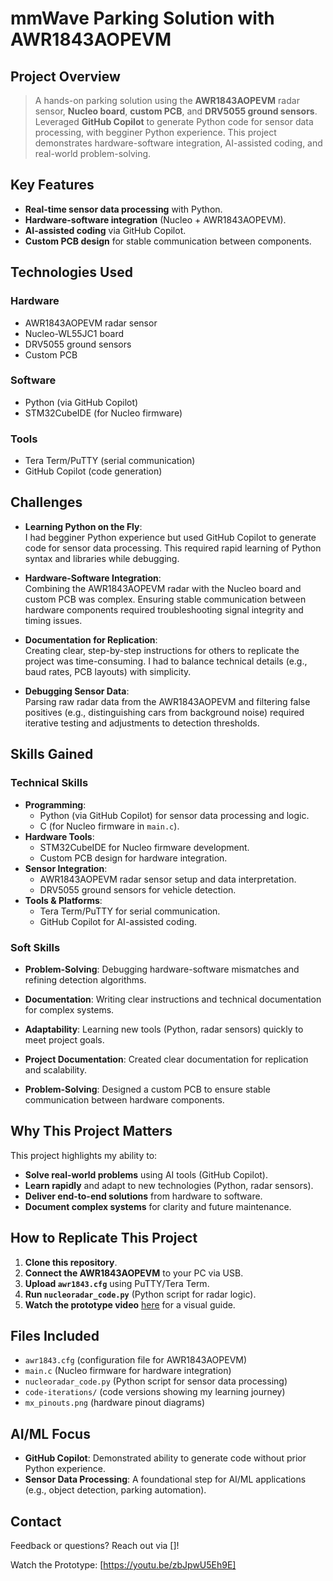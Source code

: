 # mmWave Parking Solution with AWR1843AOPEVM

## Project Overview
> A hands-on parking solution using the **AWR1843AOPEVM** radar sensor, **Nucleo board**, **custom PCB**, and **DRV5055 ground sensors**. Leveraged **GitHub Copilot** to generate Python code for sensor data processing, with begginer Python experience. This project demonstrates hardware-software integration, AI-assisted coding, and real-world problem-solving.

## Key Features
- **Real-time sensor data processing** with Python.  
- **Hardware-software integration** (Nucleo + AWR1843AOPEVM).  
- **AI-assisted coding** via GitHub Copilot.  
- **Custom PCB design** for stable communication between components.  

## Technologies Used
### Hardware
- AWR1843AOPEVM radar sensor  
- Nucleo-WL55JC1 board  
- DRV5055 ground sensors  
- Custom PCB  

### Software
- Python (via GitHub Copilot)  
- STM32CubeIDE (for Nucleo firmware)  

### Tools
- Tera Term/PuTTY (serial communication)  
- GitHub Copilot (code generation)  

## Challenges  
- **Learning Python on the Fly**:  
  I had begginer Python experience but used GitHub Copilot to generate code for sensor data processing. This required rapid learning of Python syntax and libraries while debugging.  

- **Hardware-Software Integration**:  
  Combining the AWR1843AOPEVM radar with the Nucleo board and custom PCB was complex. Ensuring stable communication between hardware components required troubleshooting signal integrity and timing issues.  

- **Documentation for Replication**:  
  Creating clear, step-by-step instructions for others to replicate the project was time-consuming. I had to balance technical details (e.g., baud rates, PCB layouts) with simplicity.  

- **Debugging Sensor Data**:  
  Parsing raw radar data from the AWR1843AOPEVM and filtering false positives (e.g., distinguishing cars from background noise) required iterative testing and adjustments to detection thresholds.  

## Skills Gained  
### Technical Skills  
- **Programming**:  
  - Python (via GitHub Copilot) for sensor data processing and logic.  
  - C (for Nucleo firmware in `main.c`).  
- **Hardware Tools**:  
  - STM32CubeIDE for Nucleo firmware development.  
  - Custom PCB design for hardware integration.  
- **Sensor Integration**:  
  - AWR1843AOPEVM radar sensor setup and data interpretation.  
  - DRV5055 ground sensors for vehicle detection.  
- **Tools & Platforms**:  
  - Tera Term/PuTTY for serial communication.  
  - GitHub Copilot for AI-assisted coding.  

### Soft Skills  
- **Problem-Solving**: Debugging hardware-software mismatches and refining detection algorithms.  
- **Documentation**: Writing clear instructions and technical documentation for complex systems.  
- **Adaptability**: Learning new tools (Python, radar sensors) quickly to meet project goals.  

- **Project Documentation**: Created clear documentation for replication and scalability.  
- **Problem-Solving**: Designed a custom PCB to ensure stable communication between hardware components.  

## Why This Project Matters
This project highlights my ability to:  
- **Solve real-world problems** using AI tools (GitHub Copilot).  
- **Learn rapidly** and adapt to new technologies (Python, radar sensors).  
- **Deliver end-to-end solutions** from hardware to software.  
- **Document complex systems** for clarity and future maintenance.  

## How to Replicate This Project
1. **Clone this repository**.  
2. **Connect the AWR1843AOPEVM** to your PC via USB.  
3. **Upload `awr1843.cfg`** using PuTTY/Tera Term.  
4. **Run `nucleoradar_code.py`** (Python script for radar logic).  
5. **Watch the prototype video** [here](https://youtu.be/zbJpwU5Eh9E) for a visual guide.  

## Files Included
- `awr1843.cfg` (configuration file for AWR1843AOPEVM)  
- `main.c` (Nucleo firmware for hardware integration)  
- `nucleoradar_code.py` (Python script for sensor data processing)  
- `code-iterations/` (code versions showing my learning journey)  
- `mx_pinouts.png` (hardware pinout diagrams)

## AI/ML Focus
- **GitHub Copilot**: Demonstrated ability to generate code without prior Python experience.  
- **Sensor Data Processing**: A foundational step for AI/ML applications (e.g., object detection, parking automation).  

## Contact
Feedback or questions? Reach out via []!  

Watch the Prototype: [https://youtu.be/zbJpwU5Eh9E]


